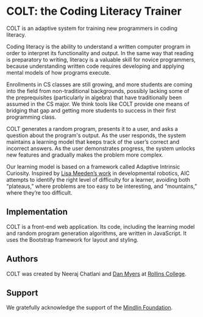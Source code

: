 # COLT: the Coding Literacy Trainer
COLT is an adaptive system for training new programmers in coding literacy.

Coding literacy is the ability to understand a written computer program in order to interpret its functionality and output. In the same way that reading is preparatory to writing, literacy is a valuable skill for novice programmers, because understanding written code requires developing and applying mental models of how programs execute.

Enrollments in CS classes are still growing, and more students are coming into the field from non-traditional backgrounds, possibly lacking some of the preprequisites (particularly in algebra) that have traditionally been assumed in the CS major. We think tools like COLT provide one means of bridging that gap and getting more students to success in their first programming class.

COLT generates a random program, presents it to a user, and asks a question about the program's output. As the user responds, the system maintains a learning model that keeps track of the user’s correct and incorrect answers. As the user demonstrates progress, the system unlocks new features and gradually makes the problem more complex.

Our learning model is based on a framework called Adaptive Intrinsic Curiosity. Inspired by [Lisa Meeden’s work](http://www.cs.swarthmore.edu/~meeden) in developmental robotics, AIC attempts to identify the right level of difficulty for a learner, avoiding both “plateaus,” where problems are too easy to be interesting, and “mountains,” where they’re too difficult.

## Implementation
COLT is a front-end web application. Its code, including the learning model and random program generation algorithms, are written in JavaScript. It uses the Bootstrap framework for layout and styling.

## Authors
COLT was created by Neeraj Chatlani and [Dan Myers](http://dansmyers.github.io) at [Rollins College](http://www.rollins.edu).

## Support

We gratefully acknowledge the support of the [Mindlin Foundation](https://mindlinfoundation.org).
